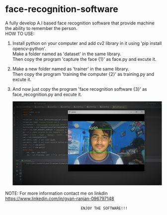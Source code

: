 # face-recognition-software
A fully develop A.I based face recognition software that provide machine the ability to remember the person.  
HOW TO USE: 

1) Install python on your computer and add cv2 library in it using 'pip install opencv-python'.     
   Make a folder named as 'dataset' in the same library.    
   Then copy the program 'capture the face {1}' as face.py and excute it. 

2) Make a new folder named as 'trainer' in the same library.    
   Then copy the program 'training the computer {2}' as training.py and excute it. 

3) And now just copy the program 'face recognition software {3}' as face_recognition.py and excute it.

   ![alt-text](https://github.com/rgyan619/face-recognition-software/blob/master/me.png)

NOTE: For more information contact me on linkdin https://www.linkedin.com/in/gyan-ranjan-096797148 
    
                                      ENJOY THE SOFTWARE!!!
